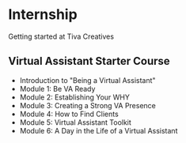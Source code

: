 # Internship
Getting started at Tiva Creatives

## Virtual Assistant Starter Course
- Introduction to "Being a Virtual Assistant"
- Module 1: Be VA Ready
- Module 2: Establishing Your WHY
- Module 3: Creating a Strong VA Presence
- Module 4: How to Find Clients
- Module 5: Virtual Assistant Toolkit
- Module 6: A Day in the Life of a Virtual Assistant


